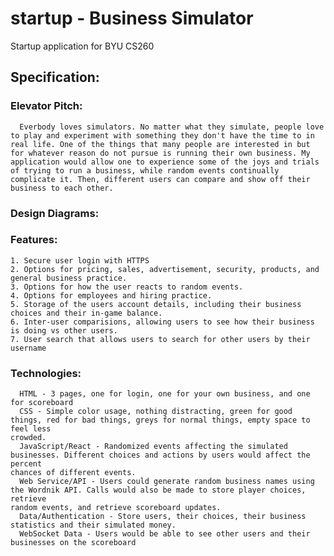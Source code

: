 # startup - Business Simulator
Startup application for BYU CS260

## Specification:

### Elevator Pitch:
      Everbody loves simulators. No matter what they simulate, people love to play and experiment with something they don't have the time to in 
    real life. One of the things that many people are interested in but for whatever reason do not pursue is running their own business. My 
    application would allow one to experience some of the joys and trials of trying to run a business, while random events continually 
    complicate it. Then, different users can compare and show off their business to each other.

### Design Diagrams:


### Features:
    1. Secure user login with HTTPS
    2. Options for pricing, sales, advertisement, security, products, and general business practice.
    3. Options for how the user reacts to random events.
    4. Options for employees and hiring practice.
    5. Storage of the users account details, including their business choices and their in-game balance.
    6. Inter-user comparisions, allowing users to see how their business is doing vs other users.
    7. User search that allows users to search for other users by their username

### Technologies:
      HTML - 3 pages, one for login, one for your own business, and one for scoreboard
      CSS - Simple color usage, nothing distracting, green for good things, red for bad things, greys for normal things, empty space to feel less 
    crowded.
      JavaScript/React - Randomized events affecting the simulated businesses. Different choices and actions by users would affect the percent 
    chances of different events.
      Web Service/API - Users could generate random business names using the Wordnik API. Calls would also be made to store player choices, retrieve 
    random events, and retrieve scoreboard updates.
      Data/Authentication - Store users, their choices, their business statistics and their simulated money.
      WebSocket Data - Users would be able to see other users and their businesses on the scoreboard
